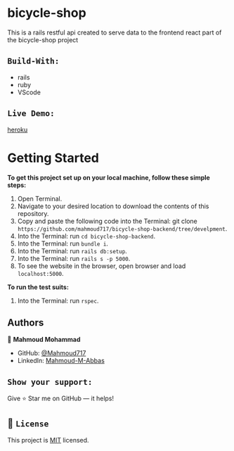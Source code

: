 # bicycle-shop

This is a rails restful api created to serve data to the frontend react part of the bicycle-shop project

## `Build-With:`

- rails 
- ruby
- VScode

## `Live Demo:`

[heroku](<https://bicycle-shop-backend.herokuapp.com/api/v1/>)



# Getting Started



**To get this project set up on your local machine, follow these simple steps:**

1. Open Terminal.
2. Navigate to your desired location to download the contents of this repository.
3. Copy and paste the following code into the Terminal: git clone `https://github.com/mahmoud717/bicycle-shop-backend/tree/develpment`.
4. Into the Terminal: run `cd bicycle-shop-backend`.
5. Into the Terminal: run `bundle i`.
6. Into the Terminal: run `rails db:setup`.
7.  Into the Terminal: run `rails s -p 5000`.
8. To see the website in the browser, open browser and load `localhost:5000`.

**To run the test suits:**

1. Into the Terminal: run `rspec`.


## Authors

👤 **Mahmoud Mohammad**

- GitHub: [@Mahmoud717](https://github.com/mahmoud717)
- LinkedIn: [Mahmoud-M-Abbas](https://linkedin.com/in/Mahmoud-m-abbas)

## `Show your support:`

Give ⭐ Star me on GitHub — it helps!

## 📝 `License`

This project is [MIT](lic.url) licensed.
